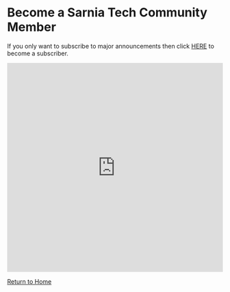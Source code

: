 ---
---
# Become a Sarnia Tech Community Member
If you only want to subscribe to major announcements then click [HERE](/subscriber) to become a subscriber.
<iframe src="https://services.cognitoforms.com/f/N78qdX2YcEavlT8UYd_QSg?id=2" style="position:relative;width:1px;min-width:100%;*width:100%;" frameborder="0" scrolling="yes" seamless="seamless" height="489" width="100%"></iframe>
<script src="https://services.cognitoforms.com/scripts/embed.js"></script>

[Return to Home](/index)